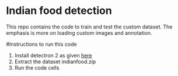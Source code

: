 # Indian food detection

This repo contains the code to train and test the custom dataset. The emphasis is more on loading custom images and annotation.

#Instructions to run this code
1. Install detectron 2 as given [here](https://github.com/facebookresearch/detectron2/blob/master/INSTALL.md)
2. Extract the dataset indianfood.zip 
3. Run the code cells

